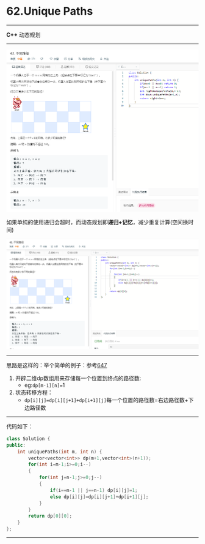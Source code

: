 # 62.Unique Paths

***

**C++** 动态规划

****

![62](../../images/leetcode/62.png)

如果单纯的使用递归会超时，而动态规划即**递归+记忆**，减少重复计算(空间换时间)

![62_1](../../images/leetcode/62_1.png)

*****

思路是这样的：举个简单的例子：参考[647](../647.PalindromicSubstrings/回文子串.md)

1. 开辟二维dp数组用来存储每一个位置到终点的路径数: 
   * eg:`dp[m-1][n]=`1
2. 状态转移方程：
   * `dp[i][j]=dp[i][j+1]+dp[i+1][j]`每一个位置的路径数=右边路径数+下边路径数

***

代码如下：

```c++
class Solution {
public:
    int uniquePaths(int m, int n) {
        vector<vector<int>> dp(m+1,vector<int>(n+1));
        for(int i=m-1;i>=0;i--)
        {
            for(int j=n-1;j>=0;j--)
            {
                if(i==m-1 || j==n-1) dp[i][j]=1;
                else dp[i][j]=dp[i][j+1]+dp[i+1][j];
            }
        }
        return dp[0][0];
    }
};
```

****

